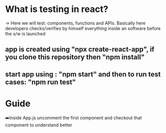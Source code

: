 # What is testing in react?
-> Here we will test: components, functions and APIs.
  Basically here developers checks/verifies by himself everything inside an software before the s/w is launched

## app is created using "npx create-react-app", if you clone this repository then "npm install"
## start app using : "npm start" and then to run test cases: "npm run test"


# Guide
➡️Inside App.js uncomment the first component and checkout that component to understand better
